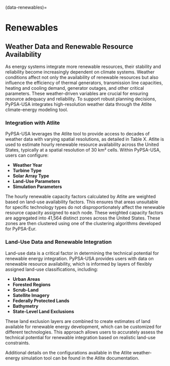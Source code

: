 (data-renewables)=
# Renewables

## Weather Data and Renewable Resource Availability

As energy systems integrate more renewable resources, their stability and reliability become increasingly dependent on climate systems. Weather conditions affect not only the availability of renewable resources but also influence the efficiency of thermal generators, transmission line capacities, heating and cooling demand, generator outages, and other critical parameters. These weather-driven variables are crucial for ensuring resource adequacy and reliability. To support robust planning decisions, PyPSA-USA integrates high-resolution weather data through the Atlite climate-energy modeling tool.

### Integration with Atlite

PyPSA-USA leverages the Atlite tool to provide access to decades of weather data with varying spatial resolutions, as detailed in Table X. Atlite is used to estimate hourly renewable resource availability across the United States, typically at a spatial resolution of 30 km² cells. Within PyPSA-USA, users can configure:

- **Weather Year**
- **Turbine Type**
- **Solar Array Type**
- **Land-Use Parameters**
- **Simulation Parameters**

The hourly renewable capacity factors calculated by Atlite are weighted based on land-use availability factors. This ensures that areas unsuitable for specific technology types do not disproportionately affect the renewable resource capacity assigned to each node. These weighted capacity factors are aggregated into 41,564 distinct zones across the United States. These zones are then clustered using one of the clustering algorithms developed for PyPSA-Eur.

### Land-Use Data and Renewable Integration

Land-use data is a critical factor in determining the technical potential for renewable energy integration. PyPSA-USA provides users with data on renewable resource availability, which is informed by layers of flexibly assigned land-use classifications, including:

- **Urban Areas**
- **Forested Regions**
- **Scrub-Land**
- **Satellite Imagery**
- **Federally Protected Lands**
- **Bathymetry**
- **State-Level Land Exclusions**

These land exclusion layers are combined to create estimates of land available for renewable energy development, which can be customized for different technologies. This approach allows users to accurately assess the technical potential for renewable integration based on realistic land-use constraints.

Additional details on the configurations available in the Atlite weather-energy simulation tool can be found in the Atlite documentation.
